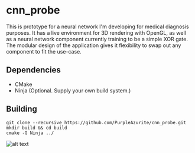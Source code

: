 # cnn_probe
This is prototype for a neural network I'm developing for medical diagnosis purposes. It has a live environment for 3D rendering with OpenGL, as well as a neural network component currently training to be a simple XOR gate.
The modular design of the application gives it flexibility to swap out any component to fit the use-case.

## Dependencies
- CMake
- Ninja (Optional. Supply your own build system.)

## Building
```
git clone --recursive https://github.com/PurpleAzurite/cnn_probe.git
mkdir build && cd build
cmake -G Ninja ../
```

![alt text](https://i.imgur.com/2WheNq3.png)


